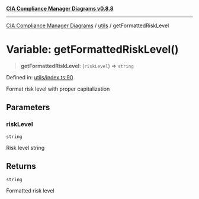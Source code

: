 [**CIA Compliance Manager Diagrams v0.8.8**](../../README.md)

***

[CIA Compliance Manager Diagrams](../../modules.md) / [utils](../README.md) / getFormattedRiskLevel

# Variable: getFormattedRiskLevel()

> **getFormattedRiskLevel**: (`riskLevel`) => `string`

Defined in: [utils/index.ts:90](https://github.com/Hack23/cia-compliance-manager/blob/283c1f3ddf6c7084b20c21176cda3bc5166ffcb9/src/utils/index.ts#L90)

Format risk level with proper capitalization

## Parameters

### riskLevel

`string`

Risk level string

## Returns

`string`

Formatted risk level
